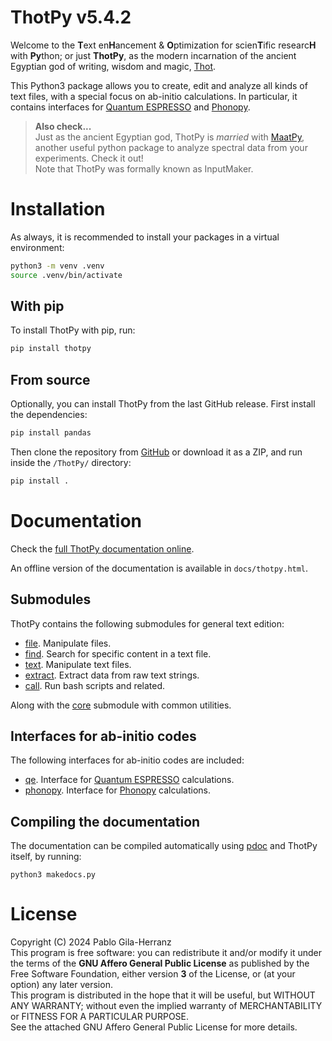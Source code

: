 # ThotPy v5.4.2

Welcome to the **T**ext en**H**ancement & **O**ptimization for scien**T**ific researc**H** with **Py**thon; or just **ThotPy**, as the modern incarnation of the ancient Egyptian god of writing, wisdom and magic, [Thot](https://en.wikipedia.org/wiki/Thoth).  

This Python3 package allows you to create, edit and analyze all kinds of text files, with a special focus on ab-initio calculations. In particular, it contains interfaces for [Quantum ESPRESSO](https://www.quantum-espresso.org/) and [Phonopy](https://phonopy.github.io/phonopy/).

> **Also check...**  
> Just as the ancient Egyptian god, ThotPy is *married* with [MaatPy](https://github.com/pablogila/MaatPy), another useful python package to analyze spectral data from your experiments. Check it out!  
> Note that ThotPy was formally known as InputMaker.  


# Installation

As always, it is recommended to install your packages in a virtual environment:  
```bash
python3 -m venv .venv
source .venv/bin/activate
```

## With pip

To install ThotPy with pip, run:  
```bash
pip install thotpy
```

## From source

Optionally, you can install ThotPy from the last GitHub release. First install the dependencies:  
```bash
pip install pandas
```

Then clone the repository from [GitHub](https://github.com/pablogila/ThotPy/) or download it as a ZIP, and run inside the `/ThotPy/` directory:  
```bash
pip install .
```


# Documentation

Check the [full ThotPy documentation online](https://pablogila.github.io/ThotPy/).  

An offline version of the documentation is available in `docs/thotpy.html`.  

## Submodules

ThotPy contains the following submodules for general text edition:  
- [file](https://pablogila.github.io/ThotPy/thotpy/file.html). Manipulate files.
- [find](https://pablogila.github.io/ThotPy/thotpy/find.html). Search for specific content in a text file.
- [text](https://pablogila.github.io/ThotPy/thotpy/text.html). Manipulate text files.
- [extract](https://pablogila.github.io/ThotPy/thotpy/extract.html). Extract data from raw text strings.
- [call](https://pablogila.github.io/ThotPy/thotpy/call.html). Run bash scripts and related.

Along with the [core](https://pablogila.github.io/ThotPy/thotpy/core.html) submodule with common utilities.

## Interfaces for ab-initio codes

The following interfaces for ab-initio codes are included:
- [qe](https://pablogila.github.io/ThotPy/thotpy/qe.html). Interface for [Quantum ESPRESSO](https://www.quantum-espresso.org/) calculations.
- [phonopy](https://pablogila.github.io/ThotPy/thotpy/phonopy.html). Interface for [Phonopy](https://phonopy.github.io/phonopy/) calculations.

## Compiling the documentation

The documentation can be compiled automatically using [pdoc](https://pdoc.dev/) and ThotPy itself, by running:
```shell
python3 makedocs.py
```


# License

Copyright (C) 2024  Pablo Gila-Herranz  
This program is free software: you can redistribute it and/or modify
it under the terms of the **GNU Affero General Public License** as published
by the Free Software Foundation, either version **3** of the License, or
(at your option) any later version.  
This program is distributed in the hope that it will be useful,
but WITHOUT ANY WARRANTY; without even the implied warranty of
MERCHANTABILITY or FITNESS FOR A PARTICULAR PURPOSE.  
See the attached GNU Affero General Public License for more details.  

